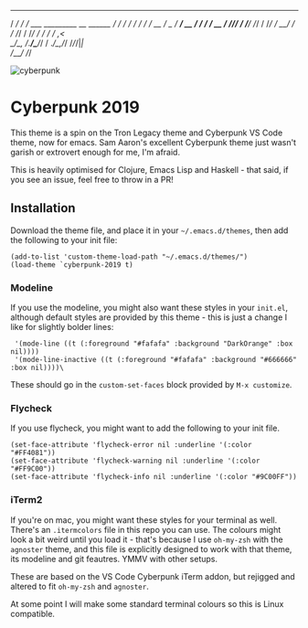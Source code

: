    ______      __                                __  
  / ____/_  __/ /_  ___  _________  __  ______  / /__
 / /   / / / / __ \/ _ \/ ___/ __ \/ / / / __ \/ //_/
/ /___/ /_/ / /_/ /  __/ /  / /_/ / /_/ / / / / ,<   
\____/\__, /_.___/\___/_/  / .___/\__,_/_/ /_/_/|_|  
     /____/               /_/                        


![cyberpunk](https://raw.githubusercontent.com/the-frey/cyberpunk-2019/master/cyberpunk-2019.png)

# Cyberpunk 2019

This theme is a spin on the Tron Legacy theme and Cyberpunk VS Code theme, now for emacs. Sam Aaron's excellent Cyberpunk theme just wasn't garish or extrovert enough for me, I'm afraid.

This is heavily optimised for Clojure, Emacs Lisp and Haskell - that said, if you see an issue, feel free to throw in a PR!

## Installation

Download the theme file, and place it in your `~/.emacs.d/themes`, then add the following to your init file:

```
(add-to-list 'custom-theme-load-path "~/.emacs.d/themes/")
(load-theme `cyberpunk-2019 t)
```

### Modeline

If you use the modeline, you might also want these styles in your `init.el`, although default styles are provided by this theme - this is just a change I like for slightly bolder lines:

```
 '(mode-line ((t (:foreground "#fafafa" :background "DarkOrange" :box nil))))
 '(mode-line-inactive ((t (:foreground "#fafafa" :background "#666666" :box nil))))\
```

These should go in the `custom-set-faces` block provided by `M-x customize`.

### Flycheck

If you use flycheck, you might want to add the following to your init file.

```
(set-face-attribute 'flycheck-error nil :underline '(:color "#FF4081"))
(set-face-attribute 'flycheck-warning nil :underline '(:color "#FF9C00"))
(set-face-attribute 'flycheck-info nil :underline '(:color "#9C00FF"))
```

### iTerm2

If you're on mac, you might want these styles for your terminal as well. There's an `.itermcolors` file in this repo you can use. The colours might look a bit weird until you load it - that's because I use `oh-my-zsh` with the `agnoster` theme, and this file is explicitly designed to work with that theme, its modeline and git feautres. YMMV with other setups.

These are based on the VS Code Cyberpunk iTerm addon, but rejigged and altered to fit `oh-my-zsh` and `agnoster`.

At some point I will make some standard terminal colours so this is Linux compatible.

